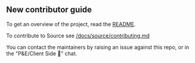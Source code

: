 ## New contributor guide
To get an overview of the project, read the [README](README.md).

To contribute to Source see [/docs/source/contributing.md](/docs/source/contributing.md)

You can contact the maintainers by raising an issue against this repo, or in the "P&E/Client Side 📲" chat.
